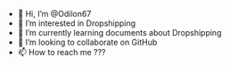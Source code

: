 - 👋 Hi, I’m @Odilon67
- 👀 I’m interested in Dropshipping
- 🌱 I’m currently learning documents about Dropshipping
- 💞️ I’m looking to collaborate on GitHub
- 📫 How to reach me ???
<!---
Odilon67/Odilon67 is a ✨ special ✨ repository because its `README.md` (this file) appears on your GitHub profile.
You can click the Preview link to take a look at your changes.
--->
